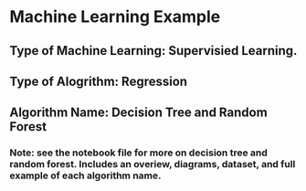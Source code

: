 # Machine Learning Example
## Type of Machine Learning: Supervisied Learning.
## Type of Alogrithm: Regression
## Algorithm Name: Decision Tree and Random Forest

### Note: see the notebook file for more on decision tree and random forest. Includes an overiew, diagrams, dataset, and full example of each algorithm name.
